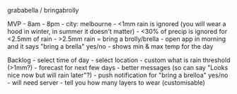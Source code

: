 grababella / bringabrolly

MVP
	- 8am - 8pm
	- city: melbourne
	- <1mm rain is ignored (you will wear a hood in winter, in summer it doesn't matter)
	- <30% of precip is ignored for <2.5mm of rain
	- >2.5mm rain = bring a brolly/brella
	- open app in morning and it says "bring a brella" yes/no
	- shows min & max temp for the day

Backlog
	- select time of day
	- select location
	- custom what is rain threshold (>1mm?)
	- forecast for next few days
	- better messages (so can say "Looks nice now but will rain later"?)
	- push notification for "bring a brelloa" yes/no - will need server 
	- tell you how many layers to wear (customisable)